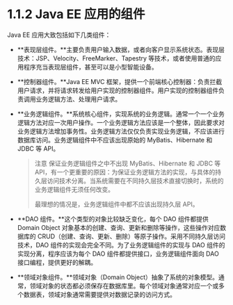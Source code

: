 # 1.1.2 Java EE 应用的组件

Java EE 应用大致包括如下几类组件：

* **表现层组件。**主要负责用户输入数据，或者向客户显示系统状态。表现层技术：JSP、Velocity、FreeMarker、Tapestry 等技术，或者使用普通的应用程序充当表现层组件，甚至可以是小型智能设备。
* **控制器组件。**Java EE MVC 框架，提供一个前端核心控制器：负责拦截用户请求，并将请求转发给用户实现的控制器组件。用户实现的控制器组件负责调用业务逻辑方法、处理用户请求。
* **业务逻辑组件。**系统核心组件，实现系统的业务逻辑。通常一个一个业务逻辑方法对应一次用户操作。一个业务逻辑方法应该是一个整体，因此要求对业务逻辑方法增加事务性。业务逻辑方法仅仅负责实现业务逻辑，不应该进行数据库访问。业务逻辑组件中不应该出现原始的 MyBatis、Hibernate 和 JDBC 等 API。
  > 注意
  > 保证业务逻辑组件之中不出现 MyBatis、Hibernate 和 JDBC 等 API，有一个更重要的原因：为保证业务逻辑方法的实现，与具体的持久层访问技术分离。当系统需要在不同持久层技术直接切换时，系统的业务逻辑组件无须任何改变。
  >
  > 最理想的情况是，业务逻辑组件中都不应该出现持久层 API。

* **DAO 组件。**这个类型的对象比较缺乏变化，每个 DAO 组件都提供 Domain Object 对象基本的创建、查询、更新和删除等操作，这些操作对应数据库的 CRUD（创建、查询、更新、删除）等原子操作。采用不同持久层访问技术，DAO 组件的实现会完全不同。为了业务逻辑组件的实现与 DAO 组件的实现分离，程序应该为每个 DAO 组件都提供接口，业务逻辑组件面向 DAO 接口编程，提供更好的解耦。
* **领域对象组件。**领域对象（Domain Object）抽象了系统的对象模型。通常，领域对象的状态都必须保存在数据库里。每个领域对象通常对应一个或多个数据表，领域对象通常需要提供对数据记录的访问方式。



